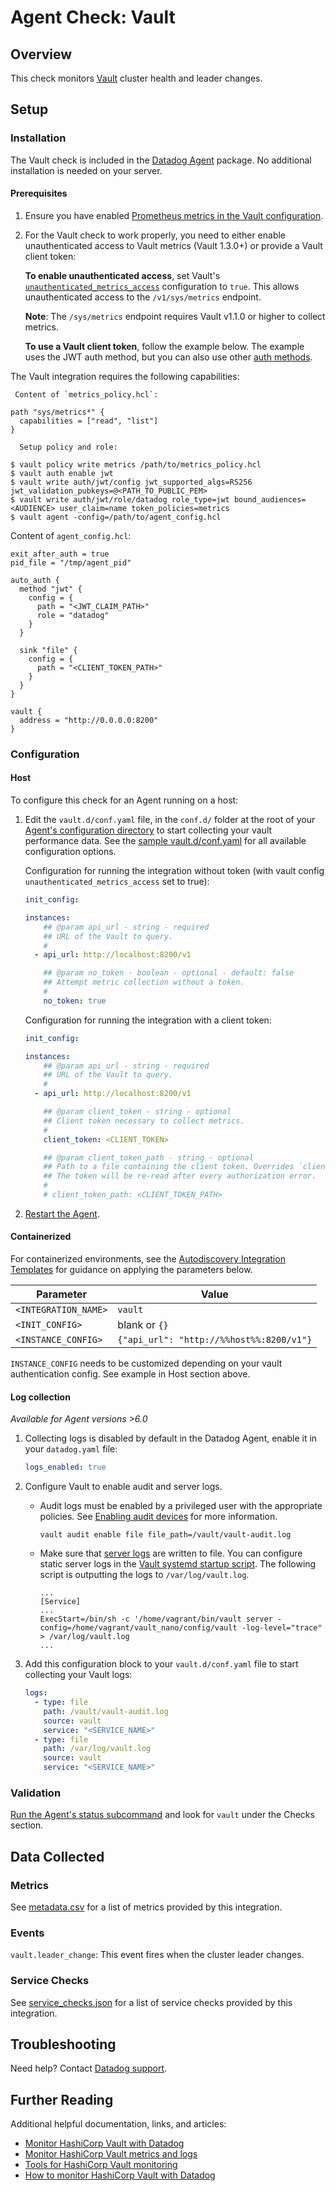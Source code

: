 # Agent Check: Vault

## Overview

This check monitors [Vault][1] cluster health and leader changes.

## Setup

### Installation

The Vault check is included in the [Datadog Agent][3] package. No additional installation is needed on your server.

#### Prerequisites

1. Ensure you have enabled [Prometheus metrics in the Vault configuration][16].

2. For the Vault check to work properly, you need to either enable unauthenticated access to Vault metrics (Vault 1.3.0+) or provide a Vault client token:

   **To enable unauthenticated access**, set Vault's [`unauthenticated_metrics_access`][14] configuration to `true`. This allows unauthenticated access to the `/v1/sys/metrics` endpoint.
   
     **Note**: The `/sys/metrics` endpoint requires Vault v1.1.0 or higher to collect metrics.
   
    **To use a Vault client token**, follow the example below. The example uses the JWT auth method, but you can also use other [auth methods][15]. 
    
The Vault integration requires the following capabilities:

     Content of `metrics_policy.hcl`:
   ```text
   path "sys/metrics*" {
     capabilities = ["read", "list"]
   }
   ```

      Setup policy and role:

   ```text
   $ vault policy write metrics /path/to/metrics_policy.hcl
   $ vault auth enable jwt
   $ vault write auth/jwt/config jwt_supported_algs=RS256 jwt_validation_pubkeys=@<PATH_TO_PUBLIC_PEM>
   $ vault write auth/jwt/role/datadog role_type=jwt bound_audiences=<AUDIENCE> user_claim=name token_policies=metrics
   $ vault agent -config=/path/to/agent_config.hcl
   ```

   Content of `agent_config.hcl`:
   ```
   exit_after_auth = true
   pid_file = "/tmp/agent_pid"

   auto_auth {
     method "jwt" {
       config = {
         path = "<JWT_CLAIM_PATH>"
         role = "datadog"
       }
     }

     sink "file" {
       config = {
         path = "<CLIENT_TOKEN_PATH>"
       }
     }
   }

   vault {
     address = "http://0.0.0.0:8200"
   }
   ```

### Configuration

<!-- xxx tabs xxx -->
<!-- xxx tab "Host" xxx -->

#### Host

To configure this check for an Agent running on a host:

1. Edit the `vault.d/conf.yaml` file, in the `conf.d/` folder at the root of your [Agent's configuration directory][4] to start collecting your vault performance data. See the [sample vault.d/conf.yaml][5] for all available configuration options.

    Configuration for running the integration without token (with vault config `unauthenticated_metrics_access` set to true):

    ```yaml
    init_config:

    instances:
        ## @param api_url - string - required
        ## URL of the Vault to query.
        #
      - api_url: http://localhost:8200/v1

        ## @param no_token - boolean - optional - default: false
        ## Attempt metric collection without a token.
        #
        no_token: true
    ```

    Configuration for running the integration with a client token:

    ```yaml
    init_config:

    instances:
        ## @param api_url - string - required
        ## URL of the Vault to query.
        #
      - api_url: http://localhost:8200/v1

        ## @param client_token - string - optional
        ## Client token necessary to collect metrics.
        #
        client_token: <CLIENT_TOKEN>

        ## @param client_token_path - string - optional
        ## Path to a file containing the client token. Overrides `client_token`.
        ## The token will be re-read after every authorization error.
        #
        # client_token_path: <CLIENT_TOKEN_PATH>
    ```

2. [Restart the Agent][6].

<!-- xxz tab xxx -->
<!-- xxx tab "Containerized" xxx -->

#### Containerized

For containerized environments, see the [Autodiscovery Integration Templates][2] for guidance on applying the parameters below.

| Parameter            | Value                                    |
| -------------------- | ---------------------------------------- |
| `<INTEGRATION_NAME>` | `vault`                                  |
| `<INIT_CONFIG>`      | blank or `{}`                            |
| `<INSTANCE_CONFIG>`  | `{"api_url": "http://%%host%%:8200/v1"}` |

`INSTANCE_CONFIG` needs to be customized depending on your vault authentication config. See example in Host section above. 

#### Log collection

_Available for Agent versions >6.0_

1. Collecting logs is disabled by default in the Datadog Agent, enable it in your `datadog.yaml` file:

   ```yaml
   logs_enabled: true
   ```

2. Configure Vault to enable audit and server logs.

   - Audit logs must be enabled by a privileged user with the appropriate policies. See [Enabling audit devices][11] for more information.

     ```shell
     vault audit enable file file_path=/vault/vault-audit.log
     ```

   - Make sure that [server logs][12] are written to file. You can configure static server logs in the [Vault systemd startup script][13].
     The following script is outputting the logs to `/var/log/vault.log`.

     ```text
     ...
     [Service]
     ...
     ExecStart=/bin/sh -c '/home/vagrant/bin/vault server -config=/home/vagrant/vault_nano/config/vault -log-level="trace" > /var/log/vault.log
     ...
     ```

3. Add this configuration block to your `vault.d/conf.yaml` file to start collecting your Vault logs:

   ```yaml
   logs:
     - type: file
       path: /vault/vault-audit.log
       source: vault
       service: "<SERVICE_NAME>"
     - type: file
       path: /var/log/vault.log
       source: vault
       service: "<SERVICE_NAME>"
   ```

<!-- xxz tab xxx -->
<!-- xxz tabs xxx -->

### Validation

[Run the Agent's status subcommand][7] and look for `vault` under the Checks section.

## Data Collected

### Metrics

See [metadata.csv][8] for a list of metrics provided by this integration.

### Events

`vault.leader_change`:
This event fires when the cluster leader changes.

### Service Checks

See [service_checks.json][20] for a list of service checks provided by this integration.

## Troubleshooting

Need help? Contact [Datadog support][9].

## Further Reading

Additional helpful documentation, links, and articles:

- [Monitor HashiCorp Vault with Datadog][10]
- [Monitor HashiCorp Vault metrics and logs][17]
- [Tools for HashiCorp Vault monitoring][18]
- [How to monitor HashiCorp Vault with Datadog][19]

[1]: https://www.vaultproject.io
[2]: https://docs.datadoghq.com/agent/kubernetes/integrations/
[3]: https://app.datadoghq.com/account/settings#agent
[4]: https://docs.datadoghq.com/agent/guide/agent-configuration-files/#agent-configuration-directory
[5]: https://github.com/DataDog/integrations-core/blob/master/vault/datadog_checks/vault/data/conf.yaml.example
[6]: https://docs.datadoghq.com/agent/guide/agent-commands/#start-stop-restart-the-agent
[7]: https://docs.datadoghq.com/agent/guide/agent-commands/#agent-status-and-information
[8]: https://github.com/DataDog/integrations-core/blob/master/vault/metadata.csv
[9]: https://docs.datadoghq.com/help/
[10]: https://www.datadoghq.com/blog/monitor-hashicorp-vault-with-datadog
[11]: https://learn.hashicorp.com/vault/operations/troubleshooting-vault#enabling-audit-devices
[12]: https://learn.hashicorp.com/vault/operations/troubleshooting-vault#vault-server-logs
[13]: https://learn.hashicorp.com/vault/operations/troubleshooting-vault#not-finding-the-server-logs
[14]: https://www.vaultproject.io/docs/configuration/listener/tcp#unauthenticated_metrics_access
[15]: https://www.vaultproject.io/docs/auth
[16]: https://www.vaultproject.io/docs/configuration/telemetry#prometheus
[17]: https://www.datadoghq.com/blog/monitor-vault-metrics-and-logs/
[18]: https://www.datadoghq.com/blog/vault-monitoring-tools
[19]: https://www.datadoghq.com/blog/vault-monitoring-with-datadog
[20]: https://github.com/DataDog/integrations-core/blob/master/vault/assets/service_checks.json
